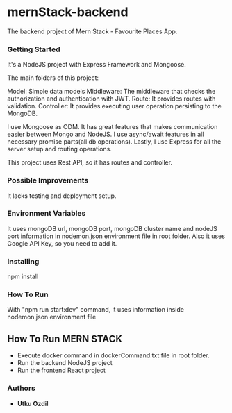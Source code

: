 # mernStack-backend

The backend project of Mern Stack - Favourite Places App.

### Getting Started

It's a NodeJS project with Express Framework and Mongoose.

The main folders of this project:

Model: Simple data models
Middleware: The middleware that checks the authorization and authentication with JWT.
Route: It provides routes with validation.
Controller: It provides executing user operation persisting to the MongoDB.

I use Mongoose as ODM. It has great features that makes communication easier between Mongo and NodeJS. I use async/await features in all  necessary promise parts(all db operations). Lastly, I use Express for all the server setup and routing operations.

This project uses Rest API, so it has routes and controller.

### Possible Improvements

It lacks testing and deployment setup.

### Environment Variables

It uses mongoDB url, mongoDB port, mongoDB cluster name and nodeJS port information in nodemon.json environment file in root folder. Also it uses Google API Key, so you need to add it.

### Installing

npm install

### How To Run

With "npm run start:dev" command, it uses information inside nodemon.json environment file

## How To Run MERN STACK

- Execute docker command in dockerCommand.txt file in root folder.
- Run the backend NodeJS project
- Run the frontend React project

### Authors

* **Utku Ozdil**
